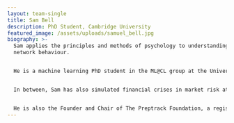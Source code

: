 ```yaml
---
layout: team-single
title: Sam Bell
description: PhD Student, Cambridge University
featured_image: /assets/uploads/samuel_bell.jpg
biography: >-
  Sam applies the principles and methods of psychology to understanding neural
  network behaviour.


  He is a machine learning PhD student in the ML@CL group at the University of Cambridge (Queens’ College), supervised by Prof. Neil Lawrence. During his master’s he worked on deep learning and natural language processing at the Cambridge Computer Laboratory. He did my bachelor’s in computer science at the University of Manchester, graduating 2013.


  In between, Sam has also simulated financial crises in market risk at Goldman Sachs, built new retail banks at Thought Machine, and developed next generation credit scores at Credit Kudos.


  He is also the Founder and Chair of The Preptrack Foundation, a registered charity building technology for HIV prevention. Their first app, [Preptrack](https://preptrack.co.uk/), helps people who use PrEP, the medication that eliminates risk of HIV infection.
---
```


